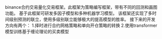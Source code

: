 binance合约交易量化交易框架。此框架为策略编写框架，带有不同的回测和画图功能。
基于此框架可研发多因子模型和多种机器学习模型。
该框架还实现了多时间级别预测的联立，使用多级别联立能够极大的提高模型的胜率。
接下来的开发方向有两个：
1.择时进行合约网格策略和单向开仓策略的转换
2.使用transformer模型训练基于缠论理论的买卖模型

